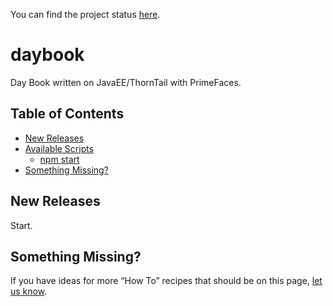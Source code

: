 You can find the project status [here](https://github.com/users/vskurikhin/projects/4).

# daybook
Day Book written on JavaEE/ThornTail with PrimeFaces.

## Table of Contents
- [New Releases](#new-releases)
- [Available Scripts](#available-scripts)
  - [npm start](#npm-start)
- [Something Missing?](#something-missing)

## New Releases
Start.

## Something Missing?

If you have ideas for more “How To” recipes that should be on this page, [let us know](https://github.com/vskurikhin/daybook/issues).
